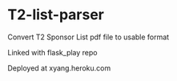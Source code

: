 # T2-list-parser
Convert T2 Sponsor List pdf file to usable format

Linked with flask_play repo

Deployed at xyang.heroku.com
